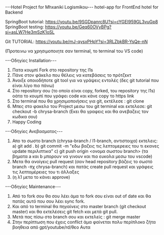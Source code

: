 ---Hotel Project for Mhxaniki Logismikou---
hotel-app for FrontEnd
hotel for Backend

SpringBoot tutorial: https://youtu.be/9SGDpanrc8U?si=cYGEI959GL3vuGp8
SpringBoot testing: https://youtu.be/Geq60OVyBPg?si=asLW7He3mSzK1oSL

Git TUTORIAL: https://youtu.be/mJ-qvsxPHpY?si=3RLZbkBR-YsQe-nN

(Προτεινω να χρησιμοποιητε σαν terminal, το terminal του VS code)

---Οδηγίες Installation---
1. Πατα κουμπί Fork στο repository της l1s
2. Πάνε στον φάκελο που θέλεις να κατεβάσεις το πρότζεκτ
3. Άνοιξε οποιοδήποτε git tool για να γράψεις εντολές (δες git tutorial που είναι λίγο πιο πάνω)
4. Στο repository σου (το οποίο είναι copy, forked, του repository της l1s) οάτα το κουμπί που γράφει code και κάνε copy το https link
5. Στο terminal που θα χρησιμοποιήσεις για git, εκτέλεσε : git clone <to link poy ekanes copy>
6. Μπες στο φακελο του Project μεσω του git terminal και εκτελεσε: git checkout -b chrysa-branch (Εκει θα γραφεις και θα ανεβαζεις τον κωδικα σου)
7. Happy Coding

---Οδηγίες Ανεβασματος---
1. Απο το σωστο branch (chrysa-branch / l1-branch, αντιστοιχα) εκτελεις:
           a) git add .
           b) git commit -m "εδω βαζεις τις λεπτομερειες του τι εκανες update περιλιπτικα"
           c) git push origin <ονομα σωστου branch>
   (τα βηματα a και b μπορουν να γινουν και πιο ευκολα μεσω του vscode)
2. Μετα θα ανοίγεις pull request (σαν head repository βάζεις το σωστό branch -πχ chrysa-branch) και πατάς create pull request και γράφεις τις λεπτομέρειες του τι άλλαξες
3. (η λ1 μετα το κάνει approve)

---Οδηγίες Maintenance---
1. Από το fork σου θα σου λέει άμα το fork σου είναι out of date και θα πατάς αυτό που σου λέει sync fork.
2. Και από το terminal θα πηγαίνεις στο master branch (git checkout master) και θα εκτελέσεις git fetch και μετά git pull.
3. Μετά πας πίσω στο branch σου και εκτελείς : git merge master
4. Στην περίπτωση που έχεις conflict άμα φαίνεται πολυ περίπλοκο ζήτα βοηθεια από gpt/youtube/rd/θεο
Αυτα 
